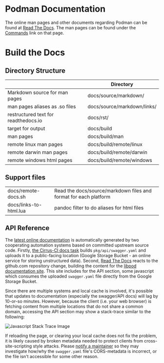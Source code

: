 # Podman Documentation

The online man pages and other documents regarding Podman can be found at
[Read The Docs](https://podman.readthedocs.io).  The man pages
can be found under the [Commands](https://podman.readthedocs.io/en/latest/Commands.html)
link on that page.

# Build the Docs

## Directory Structure

|                                      | Directory                   |
| ------------------------------------ | --------------------------- |
| Markdown source for man pages        | docs/source/markdown/       |
| man pages aliases as .so files       | docs/source/markdown/links/ |
| restructured text for readthedocs.io | docs/rst/                   |
| target for output                    | docs/build                  |
| man pages                            | docs/build/man              |
| remote linux man pages               | docs/build/remote/linux     |
| remote darwin man pages              | docs/build/remote/darwin    |
| remote windows html pages            | docs/build/remote/windows   |

## Support files

| | |
| ------------------------------------ | --------------------------- |
| docs/remote-docs.sh | Read the docs/source/markdown files and format for each platform |
| docs/links-to-html.lua | pandoc filter to do aliases for html files |

## API Reference

The [latest online documentation](http://docs.podman.io/en/latest/_static/api.html) is
automatically generated by two cooperating automation systems based on committed upstream
source code.  Firstly, [the Cirrus-CI docs task](../contrib/cirrus/README.md#docs-task) builds
`pkg/api/swagger.yaml` and uploads it to a public-facing location (Google Storage Bucket -
an online service for storing unstructured data).  Second, [Read The Docs](readthedocs.com)
reacts to the github.com repository change, building the content for the [libpod documentation
site](https://podman.readthedocs.io/).  This site includes for the API section,
some javascript which consumes the uploaded `swagger.yaml` file directly from the Google
Storage Bucket.

Since there are multiple systems and local cache is involved, it's possible that updates to
documentation (especially the swagger/API docs) will lag by 10-or-so minutes.  However,
because the client (i.e. your web browser) is fetching content from multiple locations that
do not share a common domain, accessing the API section may show a stack-trace similar to
the following:

![Javascript Stack Trace Image](../contrib/cirrus/swagger_stack_trace.png)

If reloading the page, or clearing your local cache does not fix the problem, it is
likely caused by broken metadata needed to protect clients from cross-site-scripting
style attacks.  Please [notify a maintainer](https://github.com/containers/podman#communications)
so they may investigate how/why the `swagger.yaml` file's CORS-metadata is
incorrect, or the file isn't accessible for some other reason.
